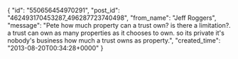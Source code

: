  {
   "id": "550656454970291",
   "post_id": "462493170453287_496287723740498",
   "from_name": "Jeff Roggers",
   "message": "Pete how much property can a trust own? is there a limitation?. a trust can own as many properties as it chooses to own. so its private it's nobody's business how much a trust owns as property.",
   "created_time": "2013-08-20T00:34:28+0000"
 }

